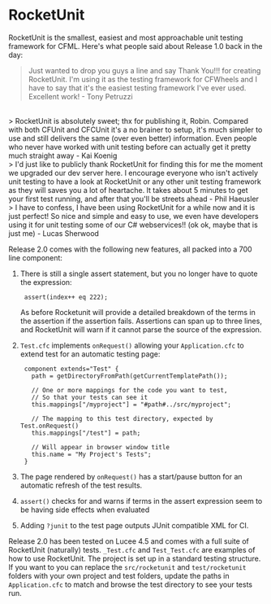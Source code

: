 # RocketUnit
RocketUnit is the smallest, easiest and most approachable unit testing framework for CFML. Here's what people said about Release 1.0 back in the day:

> Just wanted to drop you guys a line and say Thank You!!! for creating RocketUnit. I'm using it as the testing framework for CFWheels and I have to say that it's the easiest testing framework I've ever used. Excellent work! - Tony Petruzzi

<br/>
> RocketUnit is absolutely sweet; thx for publishing it, Robin. Compared with both CFUnit and CFCUnit it's a no brainer to setup, it's much simpler to use and still delivers the same (over even better) information. Even people who never have worked with unit testing before can actually get it pretty much straight away - Kai Koenig

<br/>
> I'd just like to publicly thank RocketUnit for finding this for me the moment we upgraded our dev server here. I encourage everyone who isn't actively unit testing to have a look at RocketUnit or any other unit testing framework as they will saves you a lot of heartache. It takes about 5 minutes to get your first test running, and after that you'll be streets ahead - Phil Haeusler

<br/>
> I have to confess, I have been using RocketUnit for a while now and it is just perfect! So nice and simple and easy to use, we even have developers using it for unit testing some of our C# webservices!! (ok ok, maybe that is just me) - Lucas Sherwood

<br/>

Release 2.0 comes with the following new features, all packed into a 700 line component:

1. There is still a single assert statement, but you no longer have to quote the expression:

        assert(index++ eq 222);
      
    As before Rocketunit will provide a detailed breakdown of the terms in the assertion if the assertion fails.
    Assertions can span up to three lines, and RocketUnit will warn if it cannot parse the source of the expression.
2. `Test.cfc` implements `onRequest()` allowing your `Application.cfc` to extend test for an automatic testing page:

        component extends="Test" {
          path = getDirectoryFromPath(getCurrentTemplatePath());

          // One or more mappings for the code you want to test,
          // So that your tests can see it
          this.mappings["/myproject"] = "#path#../src/myproject";

          // The mapping to this test directory, expected by Test.onRequest()
          this.mappings["/test"] = path;

          // Will appear in browser window title
          this.name = "My Project's Tests";
        }
3. The page rendered by `onRequest()` has a start/pause button for an automatic refresh of the test results.
4. `assert()` checks for and warns if terms in the assert expression seem to be having side effects when evaluated
5. Adding `?junit` to the test page outputs JUnit compatible XML for CI.

Release 2.0 has been tested on Lucee 4.5 and comes with a full suite of RocketUnit (naturally) tests. `_Test.cfc` and `Test_Test.cfc` are examples of how to use RocketUnit. The project is set up in a standard testing structure. If you want to you can replace the `src/rocketunit` and `test/rocketunit` folders with your own project and test folders, update the paths in `Application.cfc` to match and browse the test directory to see your tests run.
